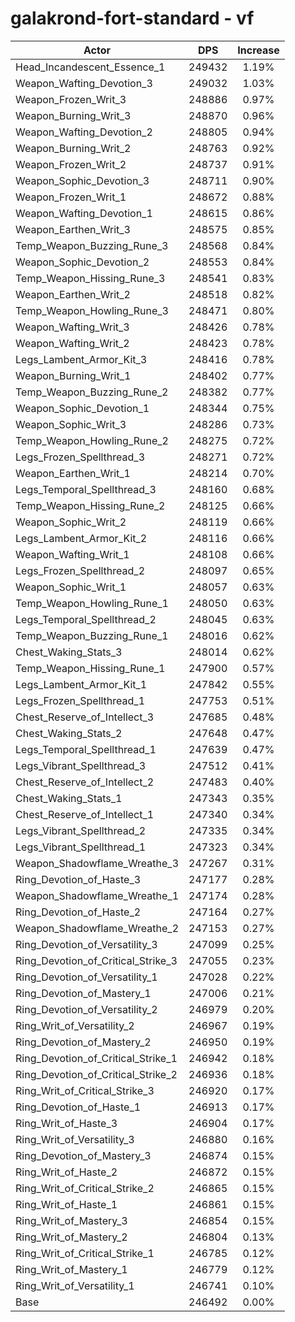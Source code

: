 # galakrond-fort-standard - vf
| Actor | DPS | Increase |
|---|:---:|:---:|
|Head_Incandescent_Essence_1|249432|1.19%|
|Weapon_Wafting_Devotion_3|249032|1.03%|
|Weapon_Frozen_Writ_3|248886|0.97%|
|Weapon_Burning_Writ_3|248870|0.96%|
|Weapon_Wafting_Devotion_2|248805|0.94%|
|Weapon_Burning_Writ_2|248763|0.92%|
|Weapon_Frozen_Writ_2|248737|0.91%|
|Weapon_Sophic_Devotion_3|248711|0.90%|
|Weapon_Frozen_Writ_1|248672|0.88%|
|Weapon_Wafting_Devotion_1|248615|0.86%|
|Weapon_Earthen_Writ_3|248575|0.85%|
|Temp_Weapon_Buzzing_Rune_3|248568|0.84%|
|Weapon_Sophic_Devotion_2|248553|0.84%|
|Temp_Weapon_Hissing_Rune_3|248541|0.83%|
|Weapon_Earthen_Writ_2|248518|0.82%|
|Temp_Weapon_Howling_Rune_3|248471|0.80%|
|Weapon_Wafting_Writ_3|248426|0.78%|
|Weapon_Wafting_Writ_2|248423|0.78%|
|Legs_Lambent_Armor_Kit_3|248416|0.78%|
|Weapon_Burning_Writ_1|248402|0.77%|
|Temp_Weapon_Buzzing_Rune_2|248382|0.77%|
|Weapon_Sophic_Devotion_1|248344|0.75%|
|Weapon_Sophic_Writ_3|248286|0.73%|
|Temp_Weapon_Howling_Rune_2|248275|0.72%|
|Legs_Frozen_Spellthread_3|248271|0.72%|
|Weapon_Earthen_Writ_1|248214|0.70%|
|Legs_Temporal_Spellthread_3|248160|0.68%|
|Temp_Weapon_Hissing_Rune_2|248125|0.66%|
|Weapon_Sophic_Writ_2|248119|0.66%|
|Legs_Lambent_Armor_Kit_2|248116|0.66%|
|Weapon_Wafting_Writ_1|248108|0.66%|
|Legs_Frozen_Spellthread_2|248097|0.65%|
|Weapon_Sophic_Writ_1|248057|0.63%|
|Temp_Weapon_Howling_Rune_1|248050|0.63%|
|Legs_Temporal_Spellthread_2|248045|0.63%|
|Temp_Weapon_Buzzing_Rune_1|248016|0.62%|
|Chest_Waking_Stats_3|248014|0.62%|
|Temp_Weapon_Hissing_Rune_1|247900|0.57%|
|Legs_Lambent_Armor_Kit_1|247842|0.55%|
|Legs_Frozen_Spellthread_1|247753|0.51%|
|Chest_Reserve_of_Intellect_3|247685|0.48%|
|Chest_Waking_Stats_2|247648|0.47%|
|Legs_Temporal_Spellthread_1|247639|0.47%|
|Legs_Vibrant_Spellthread_3|247512|0.41%|
|Chest_Reserve_of_Intellect_2|247483|0.40%|
|Chest_Waking_Stats_1|247343|0.35%|
|Chest_Reserve_of_Intellect_1|247340|0.34%|
|Legs_Vibrant_Spellthread_2|247335|0.34%|
|Legs_Vibrant_Spellthread_1|247323|0.34%|
|Weapon_Shadowflame_Wreathe_3|247267|0.31%|
|Ring_Devotion_of_Haste_3|247177|0.28%|
|Weapon_Shadowflame_Wreathe_1|247174|0.28%|
|Ring_Devotion_of_Haste_2|247164|0.27%|
|Weapon_Shadowflame_Wreathe_2|247153|0.27%|
|Ring_Devotion_of_Versatility_3|247099|0.25%|
|Ring_Devotion_of_Critical_Strike_3|247055|0.23%|
|Ring_Devotion_of_Versatility_1|247028|0.22%|
|Ring_Devotion_of_Mastery_1|247006|0.21%|
|Ring_Devotion_of_Versatility_2|246979|0.20%|
|Ring_Writ_of_Versatility_2|246967|0.19%|
|Ring_Devotion_of_Mastery_2|246950|0.19%|
|Ring_Devotion_of_Critical_Strike_1|246942|0.18%|
|Ring_Devotion_of_Critical_Strike_2|246936|0.18%|
|Ring_Writ_of_Critical_Strike_3|246920|0.17%|
|Ring_Devotion_of_Haste_1|246913|0.17%|
|Ring_Writ_of_Haste_3|246904|0.17%|
|Ring_Writ_of_Versatility_3|246880|0.16%|
|Ring_Devotion_of_Mastery_3|246874|0.15%|
|Ring_Writ_of_Haste_2|246872|0.15%|
|Ring_Writ_of_Critical_Strike_2|246865|0.15%|
|Ring_Writ_of_Haste_1|246861|0.15%|
|Ring_Writ_of_Mastery_3|246854|0.15%|
|Ring_Writ_of_Mastery_2|246804|0.13%|
|Ring_Writ_of_Critical_Strike_1|246785|0.12%|
|Ring_Writ_of_Mastery_1|246779|0.12%|
|Ring_Writ_of_Versatility_1|246741|0.10%|
|Base|246492|0.00%|
